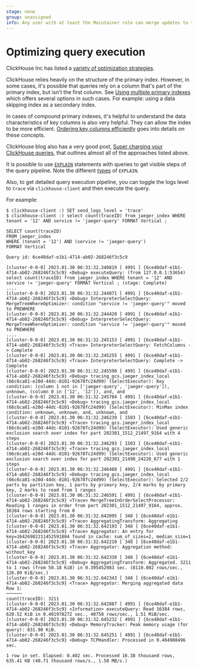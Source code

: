 ```yaml
---
stage: none
group: unassigned
info: Any user with at least the Maintainer role can merge updates to this content. For details, see https://docs.gitlab.com/ee/development/development_processes.html#development-guidelines-review.
---
```


# Optimizing query execution

ClickHouse Inc has listed a [variety of optimization strategies](https://clickhouse.com/blog/clickhouse-faster-queries-with-projections-and-primary-indexes).

ClickHouse relies heavily on the structure of the primary index. However, in some cases, it's possible that queries rely on a column that's part of the primary index, but isn't the first column. See [Using multiple primary indexes](https://clickhouse.com/docs/en/guides/improving-query-performance/sparse-primary-indexes/sparse-primary-indexes-multiple) which offers several options in such cases. For example: using a data skipping index as a secondary index.

In cases of compound primary indexes, it's helpful to understand the data characteristics of key columns is also very helpful. They can allow the index to be more efficient. [Ordering key columns efficiently](https://clickhouse.com/docs/en/guides/improving-query-performance/sparse-primary-indexes/sparse-primary-indexes-cardinality) goes into details on these concepts.

ClickHouse blog also has a very good post, [Super charging your ClickHouse queries](https://clickhouse.com/blog/clickhouse-faster-queries-with-projections-and-primary-indexes), that outlines almost all of the approaches listed above.

It is possible to use [`EXPLAIN`](https://clickhouse.com/docs/en/sql-reference/statements/explain) statements with queries to get visible steps of the query pipeline. Note the different [types](https://clickhouse.com/docs/en/sql-reference/statements/explain#explain-types) of `EXPLAIN`.

Also, to get detailed query execution pipeline, you can toggle the logs level to `trace` via `clickhouse-client` and then execute the query.

For example:

```plaintext
$ clickhouse-client :) SET send_logs_level = 'trace'
$ clickhouse-client :) select count(traceID) from jaeger_index WHERE tenant = '12' AND service != 'jaeger-query' FORMAT Vertical ;

SELECT count(traceID)
FROM jaeger_index
WHERE (tenant = '12') AND (service != 'jaeger-query')
FORMAT Vertical

Query id: 6ce40daf-e1b1-4714-ab02-268246f3c5c9

[cluster-0-0-0] 2023.01.30 06:31:32.240819 [ 4991 ] {6ce40daf-e1b1-4714-ab02-268246f3c5c9} <Debug> executeQuery: (from 127.0.0.1:53654) select count(traceID) from jaeger_index WHERE tenant = '12' AND service != 'jaeger-query' FORMAT Vertical ; (stage: Complete)
....
[cluster-0-0-0] 2023.01.30 06:31:32.244071 [ 4991 ] {6ce40daf-e1b1-4714-ab02-268246f3c5c9} <Debug> InterpreterSelectQuery: MergeTreeWhereOptimizer: condition "service != 'jaeger-query'" moved to PREWHERE
[cluster-0-0-0] 2023.01.30 06:31:32.244420 [ 4991 ] {6ce40daf-e1b1-4714-ab02-268246f3c5c9} <Debug> InterpreterSelectQuery: MergeTreeWhereOptimizer: condition "service != 'jaeger-query'" moved to PREWHERE
....
[cluster-0-0-0] 2023.01.30 06:31:32.245153 [ 4991 ] {6ce40daf-e1b1-4714-ab02-268246f3c5c9} <Trace> InterpreterSelectQuery: FetchColumns -> Complete
[cluster-0-0-0] 2023.01.30 06:31:32.245255 [ 4991 ] {6ce40daf-e1b1-4714-ab02-268246f3c5c9} <Trace> InterpreterSelectQuery: Complete -> Complete
[cluster-0-0-0] 2023.01.30 06:31:32.245590 [ 4991 ] {6ce40daf-e1b1-4714-ab02-268246f3c5c9} <Debug> tracing_gcs.jaeger_index_local (66c6ca81-e20d-44dc-8101-92678fc24d99) (SelectExecutor): Key condition: (column 1 not in ['jaeger-query', 'jaeger-query']), unknown, (column 0 in ['12', '12']), and, and
[cluster-0-0-0] 2023.01.30 06:31:32.245784 [ 4991 ] {6ce40daf-e1b1-4714-ab02-268246f3c5c9} <Debug> tracing_gcs.jaeger_index_local (66c6ca81-e20d-44dc-8101-92678fc24d99) (SelectExecutor): MinMax index condition: unknown, unknown, and, unknown, and
[cluster-0-0-0] 2023.01.30 06:31:32.246239 [ 1503 ] {6ce40daf-e1b1-4714-ab02-268246f3c5c9} <Trace> tracing_gcs.jaeger_index_local (66c6ca81-e20d-44dc-8101-92678fc24d99) (SelectExecutor): Used generic exclusion search over index for part 202301_1512_21497_9164 with 4 steps
[cluster-0-0-0] 2023.01.30 06:31:32.246293 [ 1503 ] {6ce40daf-e1b1-4714-ab02-268246f3c5c9} <Trace> tracing_gcs.jaeger_index_local (66c6ca81-e20d-44dc-8101-92678fc24d99) (SelectExecutor): Used generic exclusion search over index for part 202301_21498_24220_677 with 1 steps
[cluster-0-0-0] 2023.01.30 06:31:32.246488 [ 4991 ] {6ce40daf-e1b1-4714-ab02-268246f3c5c9} <Debug> tracing_gcs.jaeger_index_local (66c6ca81-e20d-44dc-8101-92678fc24d99) (SelectExecutor): Selected 2/2 parts by partition key, 1 parts by primary key, 2/4 marks by primary key, 2 marks to read from 1 ranges
[cluster-0-0-0] 2023.01.30 06:31:32.246591 [ 4991 ] {6ce40daf-e1b1-4714-ab02-268246f3c5c9} <Trace> MergeTreeInOrderSelectProcessor: Reading 1 ranges in order from part 202301_1512_21497_9164, approx. 16384 rows starting from 0
[cluster-0-0-0] 2023.01.30 06:31:32.642095 [ 348 ] {6ce40daf-e1b1-4714-ab02-268246f3c5c9} <Trace> AggregatingTransform: Aggregating
[cluster-0-0-0] 2023.01.30 06:31:32.642193 [ 348 ] {6ce40daf-e1b1-4714-ab02-268246f3c5c9} <Trace> Aggregator: An entry for key=16426982211452591884 found in cache: sum_of_sizes=2, median_size=1
[cluster-0-0-0] 2023.01.30 06:31:32.642210 [ 348 ] {6ce40daf-e1b1-4714-ab02-268246f3c5c9} <Trace> Aggregator: Aggregation method: without_key
[cluster-0-0-0] 2023.01.30 06:31:32.642330 [ 348 ] {6ce40daf-e1b1-4714-ab02-268246f3c5c9} <Debug> AggregatingTransform: Aggregated. 3211 to 1 rows (from 50.18 KiB) in 0.395452983 sec. (8119.802 rows/sec., 126.89 KiB/sec.)
[cluster-0-0-0] 2023.01.30 06:31:32.642343 [ 348 ] {6ce40daf-e1b1-4714-ab02-268246f3c5c9} <Trace> Aggregator: Merging aggregated data
Row 1:
──────
count(traceID): 3211
[cluster-0-0-0] 2023.01.30 06:31:32.642887 [ 4991 ] {6ce40daf-e1b1-4714-ab02-268246f3c5c9} <Information> executeQuery: Read 16384 rows, 620.52 KiB in 0.401978272 sec., 40758 rows/sec., 1.51 MiB/sec.
[cluster-0-0-0] 2023.01.30 06:31:32.645232 [ 4991 ] {6ce40daf-e1b1-4714-ab02-268246f3c5c9} <Debug> MemoryTracker: Peak memory usage (for query): 831.98 KiB.
[cluster-0-0-0] 2023.01.30 06:31:32.645251 [ 4991 ] {6ce40daf-e1b1-4714-ab02-268246f3c5c9} <Debug> TCPHandler: Processed in 0.404908496 sec.

1 row in set. Elapsed: 0.402 sec. Processed 16.38 thousand rows, 635.41 KB (40.71 thousand rows/s., 1.58 MB/s.)
```
